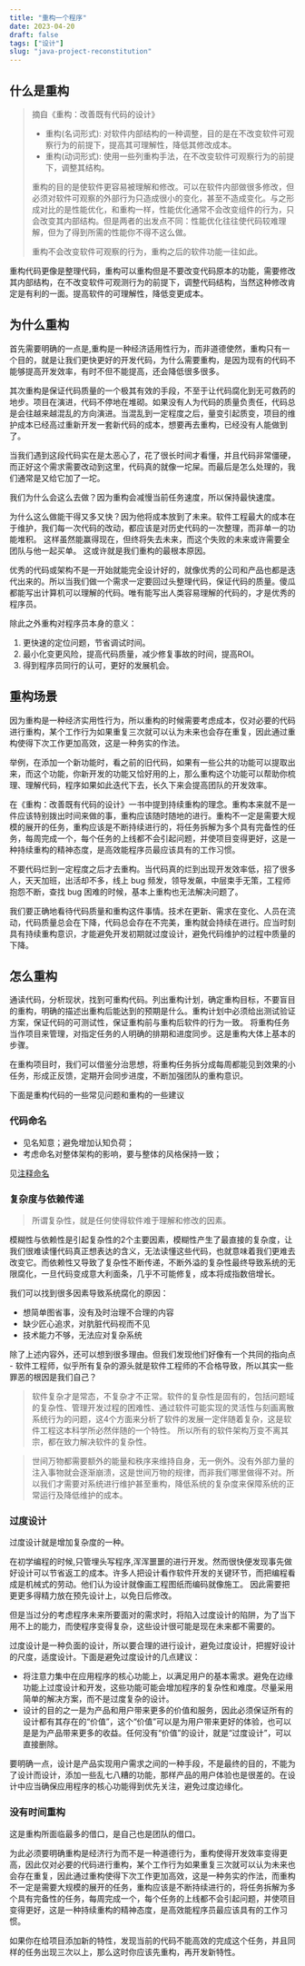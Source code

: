 ```yaml
---
title: "重构一个程序"
date: 2023-04-20
draft: false
tags: ["设计"]
slug: "java-project-reconstitution"
---
```


## 什么是重构
> 摘自《重构：改善既有代码的设计》
> - 重构(名词形式): 对软件内部结构的一种调整，目的是在不改变软件可观察行为的前提下，提高其可理解性，降低其修改成本。
> - 重构(动词形式): 使用一些列重构手法，在不改变软件可观察行为的前提下，调整其结构。
>
> 重构的目的是使软件更容易被理解和修改。可以在软件内部做很多修改，但必须对软件可观察的外部行为只造成很小的变化，甚至不造成变化。与之形成对比的是性能优化，和重构一样，性能优化通常不会改变组件的行为，只会改变其内部结构。但是两者的出发点不同：性能优化往往使代码较难理解，但为了得到所需的性能你不得不这么做。
>
> 重构不会改变软件可观察的行为，重构之后的软件功能一往如此。

重构代码更像是整理代码，重构可以重构但是不要改变代码原本的功能，需要修改其内部结构，在不改变软件可观测行为的前提下，调整代码结构，当然这种修改肯定是有利的一面。提高软件的可理解性，降低变更成本。

## 为什么重构
首先需要明确的一点是,重构是一种经济适用性行为，而非道德使然，重构只有一个目的，就是让我们更快更好的开发代码，为什么需要重构，是因为现有的代码不能够提高开发效率，有时不但不能提高，还会降低很多很多。

其次重构是保证代码质量的一个极其有效的手段，不至于让代码腐化到无可救药的地步。项目在演进，代码不停地在堆砌。如果没有人为代码的质量负责任，代码总是会往越来越混乱的方向演进。当混乱到一定程度之后，量变引起质变，项目的维护成本已经高过重新开发一套新代码的成本，想要再去重构，已经没有人能做到了。

当我们遇到这段代码实在是太恶心了，花了很长时间才看懂，并且代码非常僵硬，而正好这个需求需要改动到这里，代码真的就像一坨屎。而最后是怎么处理的，我们通常是又给它加了一坨。

我们为什么会这么去做？因为重构会减慢当前任务速度，所以保持最快速度。

为什么这么做能干得又多又快？因为他将成本放到了未来。软件工程最大的成本在于维护，我们每一次代码的改动，都应该是对历史代码的一次整理，而非单一的功能堆积。
这样虽然能赢得现在，但终将失去未来，而这个失败的未来或许需要全团队与他一起买单。 这或许就是我们重构的最根本原因。

优秀的代码或架构不是一开始就能完全设计好的，就像优秀的公司和产品也都是迭代出来的。所以当我们做一个需求一定要回过头整理代码，保证代码的质量。傻瓜都能写出计算机可以理解的代码。唯有能写出人类容易理解的代码的，才是优秀的程序员。

除此之外重构对程序员本身的意义：
1. 更快速的定位问题，节省调试时间。
2. 最小化变更风险，提高代码质量，减少修复事故的时间，提高ROI。
3. 得到程序员同行的认可，更好的发展机会。

## 重构场景
因为重构是一种经济实用性行为，所以重构的时候需要考虑成本，仅对必要的代码进行重构，某个工作行为如果重复三次就可以认为未来也会存在重复，因此通过重构使得下次工作更加高效，这是一种务实的作法。

举例，在添加一个新功能时，看之前的旧代码，如果有一些公共的功能可以提取出来，而这个功能，你新开发的功能又恰好用的上，那么重构这个功能可以帮助你梳理、理解代码，程序如果如此迭代下去，长久下来会提高团队的开发效率。

在《重构：改善既有代码的设计》一书中提到持续重构的理念。重构本来就不是一件应该特别拨出时间来做的事，重构应该随时随地的进行。重构不一定是需要大规模的展开的任务，重构应该是不断持续进行的，将任务拆解为多个具有完备性的任务，每周完成一个，每个任务的上线都不会引起问题，并使项目变得更好，这是一种持续重构的精神态度，是高效能程序员最应该具有的工作习惯。

不要代码烂到一定程度之后才去重构。当代码真的烂到出现开发效率低，招了很多人，天天加班，出活却不多，线上 bug 频发，领导发飙，中层束手无策，工程师抱怨不断，查找 bug 困难的时候，基本上重构也无法解决问题了。

我们要正确地看待代码质量和重构这件事情。技术在更新、需求在变化、人员在流动，代码质量总会在下降，代码总会存在不完美，重构就会持续在进行。应当时刻具有持续重构意识，才能避免开发初期就过度设计，避免代码维护的过程中质量的下降。

## 怎么重构
通读代码，分析现状，找到可重构代码。列出重构计划，确定重构目标，不要盲目的重构，明确的描述出重构后能达到的预期是什么。重构计划中必须给出测试验证方案，保证代码的可测试性，保证重构前与重构后软件的行为一致。
将重构任务当作项目来管理，对指定任务的人明确的排期和进度同步。这是重构大体上基本的步骤。

在重构项目时，我们可以借鉴分治思想，将重构任务拆分成每周都能见到效果的小任务，形成正反馈，定期开会同步进度，不断加强团队的重构意识。

下面是重构代码的一些常见问题和重构的一些建议

### 代码命名
- 见名知意；避免增加认知负荷；
- 考虑命名对整体架构的影响，要与整体的风格保持一致；

见[注释命名](/iblog/posts/essays/clean-code/#注释命名)

### 复杂度与依赖传递
> 所谓复杂性，就是任何使得软件难于理解和修改的因素。

模糊性与依赖性是引起复杂性的2个主要因素，模糊性产生了最直接的复杂度，让我们很难读懂代码真正想表达的含义，无法读懂这些代码，也就意味着我们更难去改变它。而依赖性又导致了复杂性不断传递，不断外溢的复杂性最终导致系统的无限腐化，一旦代码变成意大利面条，几乎不可能修复，成本将成指数倍增长。

我们可以找到很多因素导致系统腐化的原因：
- 想简单图省事，没有及时治理不合理的内容
- 缺少匠心追求，对肮脏代码视而不见
- 技术能力不够，无法应对复杂系统

除了上述内容外，还可以想到很多理由。但我们发现他们好像有一个共同的指向点 - 软件工程师，似乎所有复杂的源头就是软件工程师的不合格导致，所以其实一些罪恶的根因是我们自己？

> 软件复杂才是常态，不复杂才不正常。软件的复杂性是固有的，包括问题域的复杂性、管理开发过程的困难性、通过软件可能实现的灵活性与刻画离散系统行为的问题，这4个方面来分析了软件的发展一定伴随着复杂，这是软件工程这本科学所必然伴随的一个特性。
所以所有的软件架构万变不离其宗，都在致力解决软件的复杂性。

> 世间万物都需要额外的能量和秩序来维持自身，无一例外。没有外部力量的注入事物就会逐渐崩溃，这是世间万物的规律，而非我们哪里做得不对。所以我们才需要对系统进行维护甚至重构，降低系统的复杂度来保障系统的正常运行及降低维护的成本。

### 过度设计
过度设计就是增加复杂度的一种。

在初学编程的时候,只管埋头写程序,浑浑噩噩的进行开发。然而很快便发现事先做好设计可以节省返工的成本。许多人把设计看作软件开发的关键环节，而把编程看成是机械式的劳动。他们认为设计就像画工程图纸而编码就像施工。
因此需要把更更多得精力放在预先设计上，以免日后修改。

但是当过分的考虑程序未来所要面对的需求时，将陷入过度设计的陷阱，为了当下用不上的能力，而使程序变得复杂，这些设计很可能是现在未来都不需要的。

过度设计是一种负面的设计，所以要合理的进行设计，避免过度设计，把握好设计的尺度，适度设计。下面是避免过度设计的几点建议：
- 将注意力集中在应用程序的核心功能上，以满足用户的基本需求。避免在边缘功能上过度设计和开发，这些功能可能会增加程序的复杂性和难度。尽量采用简单的解决方案，而不是过度复杂的设计。
- 设计的目的之一是为产品和用户带来更多的价值和服务，因此必须保证所有的设计都有其存在的“价值”，这个“价值”可以是为用户带来更好的体验，也可以是是为产品带来更多的收益。任何没有“价值”的设计，就是“过度设计”，可以直接删除。

要明确一点，设计是产品实现用户需求之间的一种手段，不是最终的目的，不能为了设计而设计，添加一些乱七八糟的功能，那样产品的用户体验也是很差的。在设计中应当确保应用程序的核心功能得到优先关注，避免过度边缘化。

### 没有时间重构
这是重构所面临最多的借口，是自己也是团队的借口。

为此必须要明确重构是经济行为而不是一种道德行为，重构使得开发效率变得更高，因此仅对必要的代码进行重构，某个工作行为如果重复三次就可以认为未来也会存在重复，因此通过重构使得下次工作更加高效，这是一种务实的作法，而重构不一定是需要大规模的展开的任务，重构应该是不断持续进行的，将任务拆解为多个具有完备性的任务，每周完成一个，每个任务的上线都不会引起问题，并使项目变得更好，这是一种持续重构的精神态度，是高效能程序员最应该具有的工作习惯。

如果你在给项目添加新的特性，发现当前的代码不能高效的完成这个任务，并且同样的任务出现三次以上，那么这时你应该先重构，再开发新特性。
















